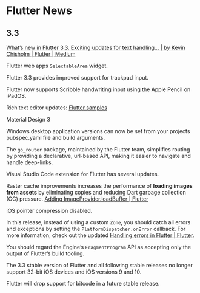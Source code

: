 # Flutter News

## 3.3

[What’s new in Flutter 3.3. Exciting updates for text handling… | by Kevin Chisholm | Flutter | Medium](https://medium.com/flutter/whats-new-in-flutter-3-3-893c7b9af1ff)

Flutter web apps `SelectableArea` widget.

Flutter 3.3 provides improved support for trackpad input.

Flutter now supports Scribble handwriting input using the Apple Pencil on iPadOS.

Rich text editor updates: [Flutter samples](https://flutter.github.io/samples/rich_text_editor.html)

Material Design 3

Windows desktop application versions can now be set from your projects pubspec.yaml file and build arguments.

The `go_router` package, maintained by the Flutter team, simplifies routing by providing a declarative, url-based API, making it easier to navigate and handle deep-links.

Visual Studio Code extension for Flutter has several updates.

Raster cache improvements increases the performance of **loading images from assets** by eliminating copies and reducing Dart garbage collection (GC) pressure. [Adding ImageProvider.loadBuffer | Flutter](https://docs.flutter.dev/release/breaking-changes/image-provider-load-buffer)

iOS pointer compression disabled.

In this release, instead of using a custom `Zone`, you should catch all errors and exceptions by setting the `PlatformDispatcher.onError` callback. For more information, check out the updated [Handling errors in Flutter | Flutter](https://docs.flutter.dev/testing/errors).

You should regard the Engine’s `FragmentProgram` API as accepting only the output of Flutter’s build tooling.

The 3.3 stable version of Flutter and all following stable releases no longer support 32-bit iOS devices and iOS versions 9 and 10.

Flutter will drop support for bitcode in a future stable release.

